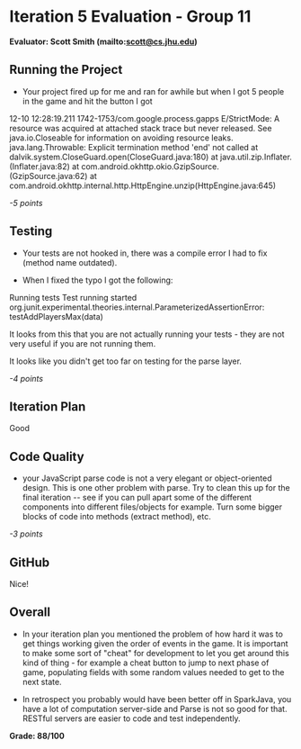 # Iteration 5 Evaluation - Group 11

**Evaluator: Scott Smith (mailto:scott@cs.jhu.edu)**

## Running the Project

* Your project fired up for me and ran for awhile but when I got 5 people in the game and hit the button I got

12-10 12:28:19.211 1742-1753/com.google.process.gapps E/StrictMode: A resource was acquired at attached stack trace but never released. See java.io.Closeable for information on avoiding resource leaks.
java.lang.Throwable: Explicit termination method 'end' not called
at dalvik.system.CloseGuard.open(CloseGuard.java:180)
at java.util.zip.Inflater.<init>(Inflater.java:82)
at com.android.okhttp.okio.GzipSource.<init>(GzipSource.java:62)
at com.android.okhttp.internal.http.HttpEngine.unzip(HttpEngine.java:645)

*-5 points*

## Testing

* Your tests are not hooked in, there was a compile error I had to fix (method name outdated).

* When I fixed the typo I got the following:

Running tests
Test running started
org.junit.experimental.theories.internal.ParameterizedAssertionError: testAddPlayersMax(data)

It looks from this that you are not actually running your tests - they are not very useful if you are not running them.

It looks like you didn't get too far on testing for the parse layer.

*-4 points*

## Iteration Plan

Good

## Code Quality

 * your JavaScript parse code is not a very elegant or object-oriented design.  This is one other problem with parse.  Try to clean this up for the final iteration -- see if you can pull apart some of the different components into different files/objects for example.  Turn some bigger blocks of code into methods (extract method), etc.

*-3 points*

## GitHub

Nice!

## Overall

* In your iteration plan you mentioned the problem of how hard it was to get things working given the order of events in the game.  It is important to make some sort of "cheat" for development to let you get around this kind of thing - for example a cheat button to jump to next phase of game, populating fields with some random values needed to get to the next state.

* In retrospect you probably would have been better off in SparkJava, you have a lot of computation server-side and Parse is not so good for that.  RESTful servers are easier to code and test independently.

**Grade: 88/100**
